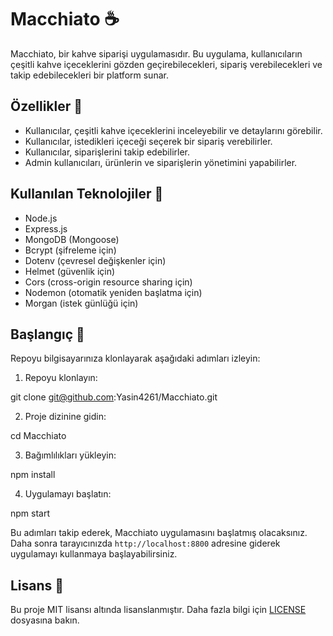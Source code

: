 # Macchiato ☕️

Macchiato, bir kahve siparişi uygulamasıdır. Bu uygulama, kullanıcıların çeşitli kahve içeceklerini gözden geçirebilecekleri, sipariş verebilecekleri ve takip edebilecekleri bir platform sunar.

## Özellikler 🌟

- Kullanıcılar, çeşitli kahve içeceklerini inceleyebilir ve detaylarını görebilir.
- Kullanıcılar, istedikleri içeceği seçerek bir sipariş verebilirler.
- Kullanıcılar, siparişlerini takip edebilirler.
- Admin kullanıcıları, ürünlerin ve siparişlerin yönetimini yapabilirler.

## Kullanılan Teknolojiler 🚀

- Node.js
- Express.js
- MongoDB (Mongoose)
- Bcrypt (şifreleme için)
- Dotenv (çevresel değişkenler için)
- Helmet (güvenlik için)
- Cors (cross-origin resource sharing için)
- Nodemon (otomatik yeniden başlatma için)
- Morgan (istek günlüğü için)

## Başlangıç 🚀

Repoyu bilgisayarınıza klonlayarak aşağıdaki adımları izleyin:

1. Repoyu klonlayın:

git clone git@github.com:Yasin4261/Macchiato.git


2. Proje dizinine gidin:

cd Macchiato


3. Bağımlılıkları yükleyin:

npm install


4. Uygulamayı başlatın:

npm start


Bu adımları takip ederek, Macchiato uygulamasını başlatmış olacaksınız. Daha sonra tarayıcınızda `http://localhost:8800` adresine giderek uygulamayı kullanmaya başlayabilirsiniz.

## Lisans 📝

Bu proje MIT lisansı altında lisanslanmıştır. Daha fazla bilgi için [LICENSE](LICENSE) dosyasına bakın.
